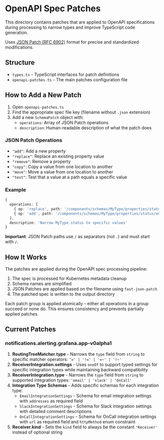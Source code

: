 # OpenAPI Spec Patches

This directory contains patches that are applied to OpenAPI specifications during processing to narrow types and improve TypeScript code generation.

Uses [JSON Patch (RFC 6902)](https://tools.ietf.org/html/rfc6902) format for precise and standardized modifications.

## Structure

- `types.ts` - TypeScript interfaces for patch definitions
- `openapi-patches.ts` - The main patches configuration file

## How to Add a New Patch

1. Open `openapi-patches.ts`
2. Find the appropriate spec file key (filename without `.json` extension)
3. Add a new `SchemaPatch` object with:
   - `operations`: Array of JSON Patch operations
   - `description`: Human-readable description of what the patch does

### JSON Patch Operations

- `"add"`: Add a new property
- `"replace"`: Replace an existing property value
- `"remove"`: Remove a property
- `"copy"`: Copy a value from one location to another
- `"move"`: Move a value from one location to another
- `"test"`: Test that a value at a path equals a specific value

### Example

```typescript
{
  operations: [
    { op: 'replace', path: '/components/schemas/MyType/properties/status/type', value: 'string' },
    { op: 'add', path: '/components/schemas/MyType/properties/status/enum', value: ['active', 'inactive'] }
  ],
  description: 'Narrow MyType.status to specific values'
}
```

**Important**: JSON Patch paths use `/` as separators (not `.`) and must start with `/`.

## How It Works

The patches are applied during the OpenAPI spec processing pipeline:

1. The spec is processed for Kubernetes metadata cleanup
2. Schema names are simplified
3. JSON Patches are applied based on the filename using `fast-json-patch`
4. The patched spec is written to the output directory

Each patch group is applied atomically - either all operations in a group succeed or none do. This ensures consistency and prevents partially applied patches.

## Current Patches

### notifications.alerting.grafana.app-v0alpha1

1. **RoutingTreeMatcher.type** - Narrows the `type` field from `string` to specific matcher operators: `'=' | '!=' | '=~' | '!~'`
2. **ReceiverIntegration.settings** - Uses `oneOf` to support typed settings for specific integration types while maintaining backward compatibility
3. **ReceiverIntegration.type** - Narrows the `type` field from `string` to supported integration types: `'email' | 'slack' | 'OnCall'`
4. **Integration Type Schemas** - Adds specific schemas for each integration type:
   - `EmailIntegrationSettings` - Schema for email integration settings with `addresses` as required field
   - `SlackIntegrationSettings` - Schema for Slack integration settings with detailed comment descriptions
   - `OnCallIntegrationSettings` - Schema for OnCall integration settings with `url` as required field and `httpMethod` enum constraint
5. **Receiver.kind** - Sets the `kind` field to always be the constant `'Receiver'` instead of optional string
